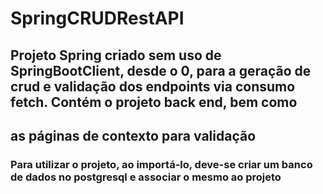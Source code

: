 # SpringCRUDRestAPI

## Projeto Spring criado sem uso de SpringBootClient, desde o 0, para a geração de crud e validação dos endpoints via consumo fetch. Contém o projeto back end, bem como 
## as páginas de contexto para validação

### Para utilizar o projeto, ao importá-lo, deve-se criar um banco de dados no postgresql e associar o mesmo ao projeto